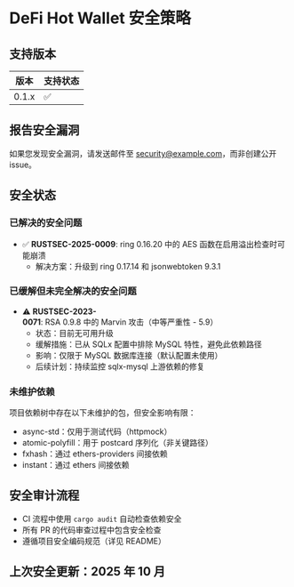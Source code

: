 # DeFi Hot Wallet 安全策略

## 支持版本

| 版本   | 支持状态            |
| ------ | ------------------ |
| 0.1.x  | :white_check_mark: |

## 报告安全漏洞

如果您发现安全漏洞，请发送邮件至 [security@example.com](mailto:security@example.com)，而非创建公开 issue。

## 安全状态

### 已解决的安全问题

- ✅ **RUSTSEC-2025-0009**: ring 0.16.20 中的 AES 函数在启用溢出检查时可能崩溃
  - 解决方案：升级到 ring 0.17.14 和 jsonwebtoken 9.3.1

### 已缓解但未完全解决的安全问题

- ⚠️ **RUSTSEC-2023-0071**: RSA 0.9.8 中的 Marvin 攻击（中等严重性 - 5.9）
  - 状态：目前无可用升级
  - 缓解措施：已从 SQLx 配置中排除 MySQL 特性，避免此依赖路径
  - 影响：仅限于 MySQL 数据库连接（默认配置未使用）
  - 后续计划：持续监控 sqlx-mysql 上游依赖的修复

### 未维护依赖

项目依赖树中存在以下未维护的包，但安全影响有限：
- async-std：仅用于测试代码（httpmock）
- atomic-polyfill：用于 postcard 序列化（非关键路径）
- fxhash：通过 ethers-providers 间接依赖
- instant：通过 ethers 间接依赖

## 安全审计流程

- CI 流程中使用 `cargo audit` 自动检查依赖安全
- 所有 PR 的代码审查过程中包含安全检查
- 遵循项目安全编码规范（详见 README）

## 上次安全更新：2025 年 10 月